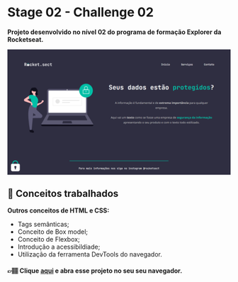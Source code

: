# Stage 02 - Challenge 02

**Projeto desenvolvido no nível 02 do programa de formação Explorer da Rocketseat.**

<img align="center" src="./preview.png"/>

## 📝 **Conceitos trabalhados**

**Outros conceitos de HTML e CSS:**

- Tags semânticas;
- Conceito de Box model;
- Conceito de Flexbox;
- Introdução a acessibildiade;
- Utilização da ferramenta DevTools do navegador.

#### 👉🏽 Clique **[aqui](https://eduardofariasdev.github.io/stage02-challenge02/)** e abra esse projeto no seu seu navegador.
